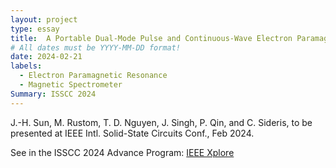 ```yaml
---
layout: project
type: essay
title:  A Portable Dual-Mode Pulse and Continuous-Wave Electron Paramagnetic Resonance Spectrometer using a Subharmonic Direct Conversion Receiver
# All dates must be YYYY-MM-DD format!
date: 2024-02-21
labels:
  - Electron Paramagnetic Resonance
  - Magnetic Spectrometer
Summary: ISSCC 2024
---
```


J.-H. Sun, M. Rustom, T. D. Nguyen, J. Singh, P. Qin, and C. Sideris, to be presented at IEEE Intl. Solid-State Circuits Conf., Feb 2024.

<!--- split -->

See in the ISSCC 2024 Advance Program: <a href="http://submissions.mirasmart.com/ISSCC2024/PDF/ISSCC2024AdvanceProgram.pdf"><i class="large server icon"></i>IEEE Xplore</a>
